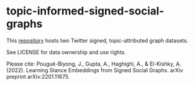 # topic-informed-signed-social-graphs

This [repository](https://drive.google.com/drive/folders/1bfuqLxml0UzHg7Zz5tGWu5JdsBIp9w3A?usp=sharing) hosts two Twitter signed, topic-attributed graph datasets. 

See LICENSE for data ownership and use rights.

Please cite: Pougué-Biyong, J., Gupta, A., Haghighi, A., & El-Kishky, A. (2022). Learning Stance Embeddings from Signed Social Graphs. arXiv preprint arXiv:2201.11675.



